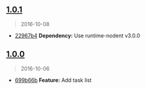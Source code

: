 <a name="1.0.1"></a>
## [1.0.1](https://github.com/simondegraeve/terbit/compare/v1.0.0...v1.0.1)
> 2016-10-08

* [22967b4](https://github.com/simondegraeve/terbit/commit/22967b4) **Dependency:** Use runtime-nodent v3.0.0

<a name="1.0.0"></a>
## [1.0.0](https://github.com/simondegraeve/terbit/compare/699b66b...v1.0.0)
> 2016-10-06

* [699b66b](https://github.com/simondegraeve/terbit/commit/699b66b) **Feature:** Add task list

